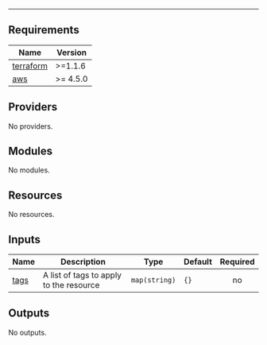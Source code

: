 

---

<!-- prettier-ignore-start -->
<!-- markdownlint-disable -->
<!-- BEGINNING OF PRE-COMMIT-TERRAFORM DOCS HOOK -->
## Requirements

| Name | Version |
|------|---------|
| <a name="requirement_terraform"></a> [terraform](#requirement\_terraform) | >=1.1.6 |
| <a name="requirement_aws"></a> [aws](#requirement\_aws) | >= 4.5.0 |

## Providers

No providers.

## Modules

No modules.

## Resources

No resources.

## Inputs

| Name | Description | Type | Default | Required |
|------|-------------|------|---------|:--------:|
| <a name="input_tags"></a> [tags](#input\_tags) | A list of tags to apply to the resource | `map(string)` | `{}` | no |

## Outputs

No outputs.
<!-- END OF PRE-COMMIT-TERRAFORM DOCS HOOK -->
<!-- markdownlint-disable -->
<!-- prettier-ignore-end -->
